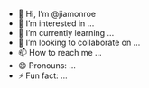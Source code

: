 - 👋 Hi, I’m @jiamonroe
- 👀 I’m interested in ...
- 🌱 I’m currently learning ...
- 💞️ I’m looking to collaborate on ...
- 📫 How to reach me ...
- 😄 Pronouns: ...
- ⚡ Fun fact: ...

<!---
jiamonroe/jiamonroe is a ✨ special ✨ repository because its `README.md` (this file) appears on your GitHub profile.
You can click the Preview link to take a look at your changes.
--->
